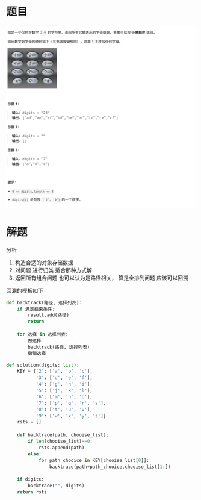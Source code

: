 # 题目

![](attachments/Pasted%20image%2020240229175914.png)

# 解题 

分析
1. 构造合适的对象存储数据
2. 对问题 进行归类 适合那种方式解
3. 返回所有组合问题 也可以认为是路径相关， 算是全排列问题 应该可以回溯

回溯的模板如下

```python
def backtrack(路径, 选择列表):
    if 满足结束条件:
        result.add(路径)
        return
    
    for 选择 in 选择列表:
        做选择
        backtrack(路径, 选择列表)
        撤销选择
```


```python
def solution(digits: list):
    KEY = {'2': ['a', 'b', 'c'],
           '3': ['d', 'e', 'f'],
           '4': ['g', 'h', 'i'],
           '5': ['j', 'k', 'l'],
           '6': ['m', 'n', 'o'],
           '7': ['p', 'q', 'r', 's'],
           '8': ['t', 'u', 'v'],
           '9': ['w', 'x', 'y', 'z']}
    rsts = []

    def backtrace(path, chooise_list):
        if len(chooise_list)==0:
            rsts.append(path)
        else:
            for path_chooice in KEY[chooise_list[0]]:
                backtrace(path+path_chooice,chooise_list[1:])

    if digits:
        backtrace("", digits)
    return rsts

```